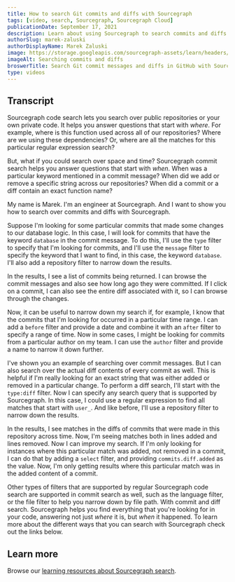 ```yaml
---
title: How to search Git commits and diffs with Sourcegraph
tags: [video, search, Sourcegraph, Sourcegraph Cloud]
publicationDate: September 17, 2021
description: Learn about using Sourcegraph to search commits and diffs.
authorSlug: marek-zaluski
authorDisplayName: Marek Zaluski
image: https://storage.googleapis.com/sourcegraph-assets/learn/headers/commit-search-thumbnail.jpg
imageAlt: Searching commits and diffs
broswerTitle: Search Git commit messages and diffs in GitHub with Sourcegraph
type: videos
---
```


<EmbeddedYoutubeVideo id="w-RrDz9hyGI" />

## Transcript

Sourcegraph code search lets you search over public repositories or your own private code. It helps you answer questions that start with _where_. For example, where is this function used across all of our repositories? Where are we using these dependencies? Or, where are all the matches for this particular regular expression search?

But, what if you could search over space and time? Sourcegraph commit search helps you answer questions that start with _when_. When was a particular keyword mentioned in a commit message? When did we add or remove a specific string across our repositories? When did a commit or a diff contain an exact function name? 

My name is Marek. I'm an engineer at Sourcegraph. And I want to show you how to search over commits and diffs with Sourcegraph.

Suppose I'm looking for some particular commits that made some changes to our database logic. In this case, I will look for commits that have the keyword `database` in the commit message. To do this, I'll use the `type` filter to specify that I'm looking for commits, and I'll use the `message` filter to specify the keyword that I want to find, in this case, the keyword `database`. I'll also add a repository filter to narrow down the results.

In the results, I see a list of commits being returned. I can browse the commit messages and also see how long ago they were committed. If I click on a commit, I can also see the entire diff associated with it, so I can browse through the changes.

Now, it can be useful to narrow down my search if, for example, I know that the commits that I'm looking for occurred in a particular time range. I can add a `before` filter and provide a date and combine it with an `after` filter to specify a range of time. Now in some cases, I might be looking for commits from a particular author on my team. I can use the `author` filter and provide a name to narrow it down further.

I've shown you an example of searching over commit messages. But I can also search over the actual diff contents of every commit as well. This is helpful if I'm really looking for an exact string that was either added or removed in a particular change. To perform a diff search, I'll start with the `type:diff` filter. Now I can specify any search query that is supported by Sourcegraph. In this case, I could use a regular expression to find all matches that start with `user_`. And like before, I'll use a repository filter to narrow down the results.

In the results, I see matches in the diffs of commits that were made in this repository across time. Now, I'm seeing matches both in lines added and lines removed. Now I can improve my search. If I'm only looking for instances where this particular match was added, not removed in a commit, I can do that by adding a `select` filter, and providing `commits.diff.added` as the value. Now, I'm only getting results where this particular match was in the added content of a commit.

Other types of filters that are supported by regular Sourcegraph code search are supported in commit search as well, such as the language filter, or the file filter to help you narrow down by file path. With commit and diff search. Sourcegraph helps you find everything that you're looking for in your code, answering not just _where_ it is, but _when_ it happened. To learn more about the different ways that you can search with Sourcegraph check out the links below.

## Learn more

Browse our [learning resources about Sourcegraph search](/tags/search).
